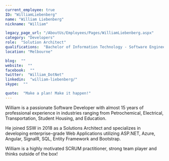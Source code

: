 ```yaml
---
current_employee: true
ID: "WilliamLiebenberg"
name: "William Liebenberg"
nickname: "William"

legacy_page_url: "/AboutUs/Employees/Pages/WilliamLiebenberg.aspx"
category: "Developers"
role:  "Solution Architect"
qualifications:  "Bachelor of Information Technology - Software Engineering"
location: "Melbourne"

blog:  ""
website:  ""
facebook:  ""
twitter:  "William_DotNet"
linkedin:  "william-liebenberg/"
skype:  ""

quote:  "Make a plan! Make it happen!"
---
```


William is a passionate Software Developer with almost 15 years of professional experience in industries ranging from Petrochemical, Electrical, Transportation, Student Housing, and Education. 

He joined SSW in 2018 as a Solutions Architect and specializes in developing enterprise-grade Web Applications utilizing ASP.NET, Azure, Angular, SignalR, SQL, Entity Framework and Bootstrap.  

William is a highly motivated SCRUM practitioner, strong team player and thinks outside of the box!  